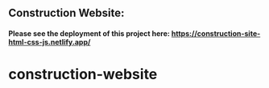 ## Construction Website:
#### Please see the deployment of this project here: https://construction-site-html-css-js.netlify.app/
# construction-website

